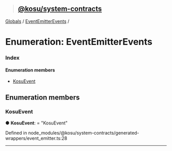 > ## [@kosu/system-contracts](../README.md)

[Globals](../globals.md) / [EventEmitterEvents](eventemitterevents.md) /

# Enumeration: EventEmitterEvents

### Index

#### Enumeration members

* [KosuEvent](eventemitterevents.md#kosuevent)

## Enumeration members

###  KosuEvent

● **KosuEvent**: = "KosuEvent"

Defined in node_modules/@kosu/system-contracts/generated-wrappers/event_emitter.ts:28

___